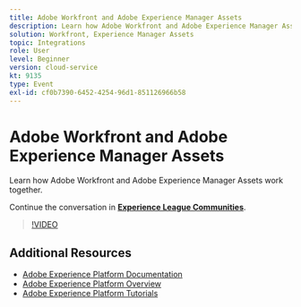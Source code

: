 ```yaml
---
title: Adobe Workfront and Adobe Experience Manager Assets
description: Learn how Adobe Workfront and Adobe Experience Manager Assets work together.
solution: Workfront, Experience Manager Assets
topic: Integrations
role: User
level: Beginner
version: cloud-service
kt: 9135
type: Event
exl-id: cf0b7390-6452-4254-96d1-851126966b58
---
```

# Adobe Workfront and Adobe Experience Manager Assets

Learn how Adobe Workfront and Adobe Experience Manager Assets work together.

Continue the conversation in **[Experience League Communities](https://adobe.ly/3kHfJED)**.

>[!VIDEO](https://video.tv.adobe.com/v/337578/?quality=12&learn=on&hidetitle=true)

## Additional Resources

- [Adobe Experience Platform Documentation](https://experienceleague.adobe.com/docs/experience-platform.html)
- [Adobe Experience Platform Overview](https://experienceleague.adobe.com/docs/experience-platform/landing/home.html)
- [Adobe Experience Platform Tutorials](https://experienceleague.adobe.com/docs/platform-learn/tutorials/overview.html?lang=en)
